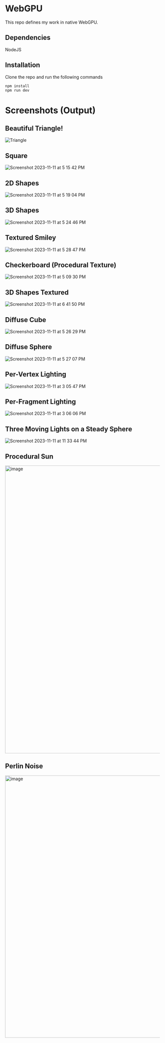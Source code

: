 # WebGPU

This repo defines my work in native WebGPU.

## Dependencies
NodeJS

## Installation
Clone the repo and run the following commands
```bash
npm install
npm run dev
```

 # Screenshots (Output)

## Beautiful Triangle!

![Triangle](https://github.com/ditya0398/WebGPU-Raw/assets/53263733/8745ac97-7fa1-42df-a789-eede101fae12)

## Square

![Screenshot 2023-11-11 at 5 15 42 PM](https://github.com/ditya0398/WebGPU-Raw/assets/53263733/7d3b9874-ffd2-4efe-a849-fc79be521ff1)

## 2D Shapes

![Screenshot 2023-11-11 at 5 19 04 PM](https://github.com/ditya0398/WebGPU-Raw/assets/53263733/992767fa-cb2b-47fb-99b5-d2b3a0a4da7a)

## 3D Shapes

![Screenshot 2023-11-11 at 5 24 46 PM](https://github.com/ditya0398/WebGPU-Raw/assets/53263733/e086ee28-f3ff-425d-95ed-0a5bdb3177a8)

## Textured Smiley

![Screenshot 2023-11-11 at 5 28 47 PM](https://github.com/ditya0398/WebGPU-Raw/assets/53263733/cc9bd0e9-8c7f-40df-8a8c-e04b6b25329f)

## Checkerboard (Procedural Texture)

![Screenshot 2023-11-11 at 5 09 30 PM](https://github.com/ditya0398/WebGPU-Raw/assets/53263733/8276a0ac-dfe5-437b-8b0b-5a8fb98efd09)

## 3D Shapes Textured

![Screenshot 2023-11-11 at 6 41 50 PM](https://github.com/ditya0398/WebGPU-Raw/assets/53263733/5cfcb5ec-13d4-4a85-8e94-70053b2211cb)

## Diffuse Cube

![Screenshot 2023-11-11 at 5 26 29 PM](https://github.com/ditya0398/WebGPU-Raw/assets/53263733/644b8490-b900-4858-838c-6200f281d028)

## Diffuse Sphere

![Screenshot 2023-11-11 at 5 27 07 PM](https://github.com/ditya0398/WebGPU-Raw/assets/53263733/2afa61ee-9d6f-4f32-93e3-3b3c487a3c3d)

## Per-Vertex Lighting

![Screenshot 2023-11-11 at 3 05 47 PM](https://github.com/ditya0398/WebGPU-Raw/assets/53263733/29928f08-d245-4f86-82f1-abc8ea23bd38)

## Per-Fragment Lighting

![Screenshot 2023-11-11 at 3 06 06 PM](https://github.com/ditya0398/WebGPU-Raw/assets/53263733/b47f8647-acb6-4191-8336-c012831833e5)

## Three Moving Lights on a Steady Sphere

![Screenshot 2023-11-11 at 11 33 44 PM](https://github.com/ditya0398/WebGPU-Raw/assets/53263733/b770f394-05b3-4445-85c8-82451e8de1b1)

## Procedural Sun 

<img width="935" alt="image" src="https://github.com/ditya0398/WebGPU-Raw/assets/53263733/3e59574d-aa58-4687-8023-fe61aca92ea3">

## Perlin Noise

<img width="852" alt="image" src="https://github.com/ditya0398/WebGPU-Raw/assets/53263733/015a2542-de56-43c7-a97e-7f5e2663bcbb">



